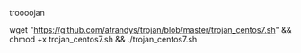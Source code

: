 troooojan

 wget "https://github.com/atrandys/trojan/blob/master/trojan_centos7.sh" && chmod +x trojan_centos7.sh && ./trojan_centos7.sh
